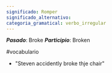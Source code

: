 ```yaml
---
significado: Romper
significado_alternativo: 
categoria_gramatical: verbo_irregular
---
```


***Pasado***: Broke
***Participio***: Broken

#vocabulario

- "Steven accidently broke thje chair"
